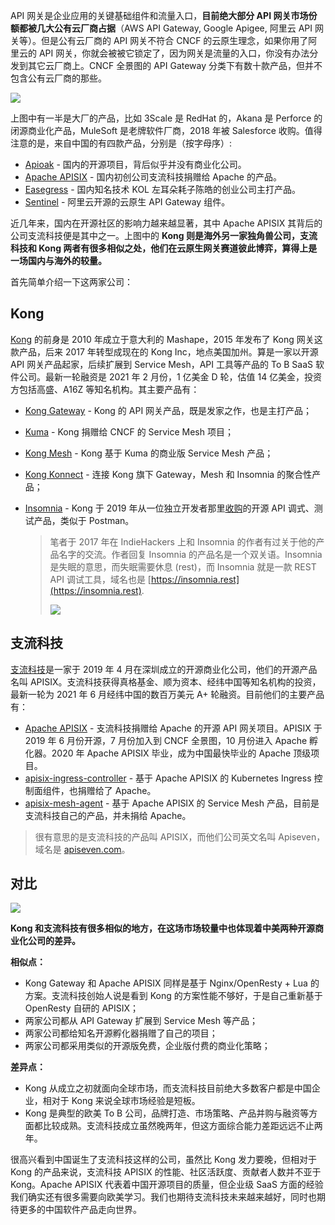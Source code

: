 
API 网关是企业应用的关键基础组件和流量入口，**目前绝大部分 API 网关市场份额都被几大公有云厂商占据**（AWS API Gateway, Google Apigee, 阿里云 API 网关等）。但是公有云厂商的 API 网关不符合 CNCF 的云原生理念，如果你用了阿里云的 API 网关，你就会被被它锁定了，因为网关是流量的入口，你没有办法分发到其它云厂商上。CNCF 全景图的 API Gateway 分类下有数十款产品，但并不包含公有云厂商的那些。

![](/static/s1/4/api-gateway.png)

上图中有一半是大厂的产品，比如 3Scale 是 RedHat 的，Akana 是 Perforce 的闭源商业化产品，MuleSoft 是老牌软件厂商，2018 年被 Salesforce 收购。值得注意的是，来自中国的有四款产品，分别是（按字母序）:

- [Apioak](http://apioak.com/) - 国内的开源项目，背后似乎并没有商业化公司。
- [Apache APISIX](https://apisix.apache.org/) - 国内初创公司支流科技捐赠给 Apache 的产品。
- [Easegress](https://megaease.com/zh/easegress/) - 国内知名技术 KOL 左耳朵耗子陈皓的创业公司主打产品。
- [Sentinel](https://github.com/alibaba/Sentinel) - 阿里云开源的云原生 API Gateway 组件。

近几年来，国内在开源社区的影响力越来越显著，其中 Apache APISIX 其背后的公司支流科技便是其中之一。上图中的 **Kong 则是海外另一家独角兽公司，支流科技和 Kong 两者有很多相似之处，他们在云原生网关赛道彼此博弈，算得上是一场国内与海外的较量。**

首先简单介绍一下这两家公司：
## Kong

[Kong](https://konghq.com/) 的前身是 2010 年成立于意大利的 Mashape，2015 年发布了 Kong 网关这款产品，后来 2017 年转型成现在的 Kong Inc，地点美国加州。算是一家以开源 API 网关产品起家，后续扩展到 Service Mesh，API 工具等产品的 To B SaaS 软件公司。最新一轮融资是 2021 年 2 月份，1 亿美金 D 轮，估值 14 亿美金，投资方包括高盛、A16Z 等知名机构。其主要产品有：

- [Kong Gateway](https://konghq.com/kong/) - Kong 的 API 网关产品，既是发家之作，也是主打产品；
- [Kuma](https://kuma.io/) - Kong 捐赠给 CNCF 的 Service Mesh 项目；
- [Kong Mesh](https://konghq.com/kong-mesh/) - Kong 基于 Kuma 的商业版 Service Mesh 产品；
- [Kong Konnect](https://konghq.com/kong-konnect/) - 连接 Kong 旗下 Gateway，Mesh 和 Insomnia 的聚合性产品；
- [Insomnia](https://insomnia.rest/) - Kong 于 2019 年从一位独立开发者那里[收购](https://konghq.com/blog/kong-acquires-insomnia/)的开源 API 调式、测试产品，类似于 Postman。

  > 笔者于 2017 年在 IndieHackers 上和 Insomnia 的作者有过关于他的产品名字的交流。作者回复 Insomnia 的产品名是一个双关语。Insomnia 是失眠的意思，而失眠需要休息 (rest)，而 Insomnia 就是一款 REST API 调试工具，域名也是 [https://insomnia.rest](https://insomnia.rest).
  >
  > ![](/static/s1/4/insomnia.png)

## 支流科技

[支流科技](https://www.apiseven.com/)是一家于 2019 年 4 月在深圳成立的开源商业化公司，他们的开源产品名叫 APISIX。支流科技获得真格基金、顺为资本、经纬中国等知名机构的投资，最新一轮为 2021 年 6 月经纬中国的数百万美元 A+ 轮融资。目前他们的主要产品有：

- [Apache APISIX](https://apisix.apache.org/) - 支流科技捐赠给 Apache 的开源 API 网关项目。APISIX 于 2019 年 6 月份开源，7 月份加入到 CNCF 全景图，10 月份进入 Apache 孵化器。2020 年 Apache APISIX 毕业，成为中国最快毕业的 Apache 顶级项目。
- [apisix-ingress-controller](https://github.com/apache/apisix-ingress-controller) - 基于 Apache APISIX 的 Kubernetes Ingress 控制面组件，也捐赠给了 Apache。
- [apisix-mesh-agent](https://github.com/api7/apisix-mesh-agent) - 基于 Apache APISIX 的 Service Mesh 产品，目前是支流科技自己的产品，并未捐给 Apache。

> 很有意思的是支流科技的产品叫 APISIX，而他们公司英文名叫 Apiseven，域名是 [apiseven.com](http://apiseven.com)。

## 对比

![](/static/s1/4/vs-lite.png)

**Kong 和支流科技有很多相似的地方，在这场市场较量中也体现着中美两种开源商业化公司的差异。**

**相似点：**

- Kong Gateway 和 Apache APISIX 同样是基于 Nginx/OpenResty + Lua 的方案。支流科技创始人说是看到 Kong 的方案性能不够好，于是自己重新基于 OpenResty 自研的 APISIX；
- 两家公司都从 API Gateway 扩展到 Service Mesh 等产品；
- 两家公司都给知名开源孵化器捐赠了自己的项目；
- 两家公司都采用类似的开源版免费，企业版付费的商业化策略；

**差异点：**

- Kong 从成立之初就面向全球市场，而支流科技目前绝大多数客户都是中国企业，相对于 Kong 来说全球市场经验是短板。
- Kong 是典型的欧美 To B 公司，品牌打造、市场策略、产品并购与融资等方面都比较成熟。支流科技成立虽然晚两年，但这方面综合能力差距远远不止两年。

很高兴看到中国诞生了支流科技这样的公司，虽然比 Kong 发力要晚，但相对于 Kong 的产品来说，支流科技 APISIX 的性能、社区活跃度、贡献者人数并不亚于 Kong。Apache APISIX 代表着中国开源项目的质量，但企业级 SaaS 方面的经验我们确实还有很多需要向欧美学习。我们也期待支流科技未来越来越好，同时也期待更多的中国软件产品走向世界。